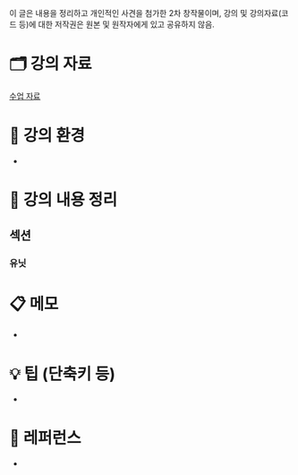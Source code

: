 이 글은 내용을 정리하고 개인적인 사견을 첨가한 2차 창작물이며, 강의 및 강의자료(코드 등)에 대한 저작권은 원본 및 원작자에게 있고 공유하지 않음.

# 🗂 강의 자료

[수업 자료](https://www.notion.so/365b7cfe778549b48f07c0488391693b?pvs=21)

# 🌈 강의 환경

- 

# 📝 강의 내용 정리

## 섹션

### 유닛

# 📋 메모

- 

# 💡 팁 (단축키 등)

- 

# 🔗 레퍼런스

-
